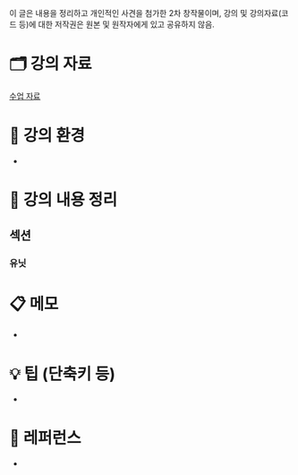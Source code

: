 이 글은 내용을 정리하고 개인적인 사견을 첨가한 2차 창작물이며, 강의 및 강의자료(코드 등)에 대한 저작권은 원본 및 원작자에게 있고 공유하지 않음.

# 🗂 강의 자료

[수업 자료](https://www.notion.so/365b7cfe778549b48f07c0488391693b?pvs=21)

# 🌈 강의 환경

- 

# 📝 강의 내용 정리

## 섹션

### 유닛

# 📋 메모

- 

# 💡 팁 (단축키 등)

- 

# 🔗 레퍼런스

-
